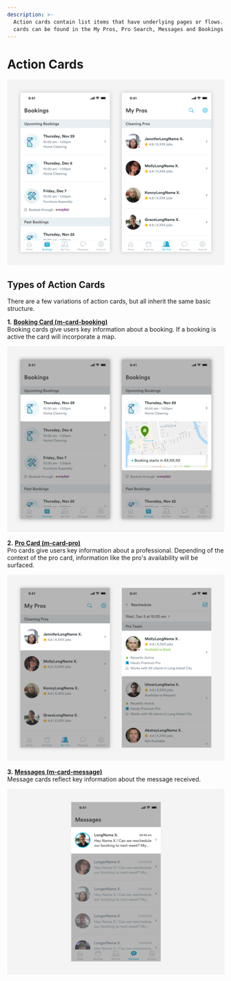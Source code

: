 ```yaml
---
description: >-
  Action cards contain list items that have underlying pages or flows. Action
  cards can be found in the My Pros, Pro Search, Messages and Bookings pages.
---
```


# Action Cards

![](../../.gitbook/assets/list-overview.png)



## Types of Action Cards

There are a few variations of action cards, but all inherit the same basic structure. 

**1.** [**Booking Card \(m-card-booking\)**](booking-cards.md)  
Booking cards give users key information about a booking. If a booking is active the card will incorporate a map.

![Booking Cards](../../.gitbook/assets/bookings-overview.png)

**2.** [**Pro Card \(m-card-pro\)**](pro-cards.md)  
Pro cards give users key information about a professional. Depending of the context of the pro card, information like the pro's availability will be surfaced.

![](../../.gitbook/assets/pro-overview.png)

**3.** [**Messages \(m-card-message\)**](message-cards.md)  
Message cards reflect key information about the message received.

![Message Cards](../../.gitbook/assets/message-overview.png)



